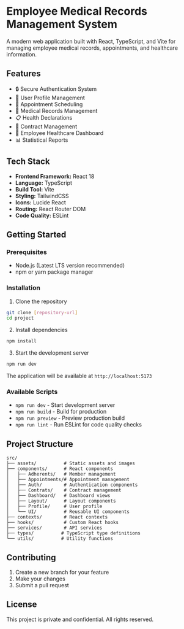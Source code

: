 # Employee Medical Records Management System

A modern web application built with React, TypeScript, and Vite for managing employee medical records, appointments, and healthcare information.

## Features

- 🔒 Secure Authentication System
- 👤 User Profile Management
- 📅 Appointment Scheduling
- 📝 Medical Records Management
- 📋 Health Declarations
- 📄 Contract Management
- 🏥 Employee Healthcare Dashboard
- 📊 Statistical Reports

## Tech Stack

- **Frontend Framework:** React 18
- **Language:** TypeScript
- **Build Tool:** Vite
- **Styling:** TailwindCSS
- **Icons:** Lucide React
- **Routing:** React Router DOM
- **Code Quality:** ESLint

## Getting Started

### Prerequisites

- Node.js (Latest LTS version recommended)
- npm or yarn package manager

### Installation

1. Clone the repository
```bash
git clone [repository-url]
cd project
```

2. Install dependencies
```bash
npm install
```

3. Start the development server
```bash
npm run dev
```

The application will be available at `http://localhost:5173`

### Available Scripts

- `npm run dev` - Start development server
- `npm run build` - Build for production
- `npm run preview` - Preview production build
- `npm run lint` - Run ESLint for code quality checks

## Project Structure

```
src/
├── assets/          # Static assets and images
├── components/      # React components
│   ├── Adherents/   # Member management
│   ├── Appointments/# Appointment management
│   ├── Auth/        # Authentication components
│   ├── Contrats/    # Contract management
│   ├── Dashboard/   # Dashboard views
│   ├── Layout/      # Layout components
│   ├── Profile/     # User profile
│   └── UI/          # Reusable UI components
├── contexts/        # React contexts
├── hooks/           # Custom React hooks
├── services/        # API services
├── types/          # TypeScript type definitions
└── utils/          # Utility functions
```

## Contributing

1. Create a new branch for your feature
2. Make your changes
3. Submit a pull request

## License

This project is private and confidential. All rights reserved.